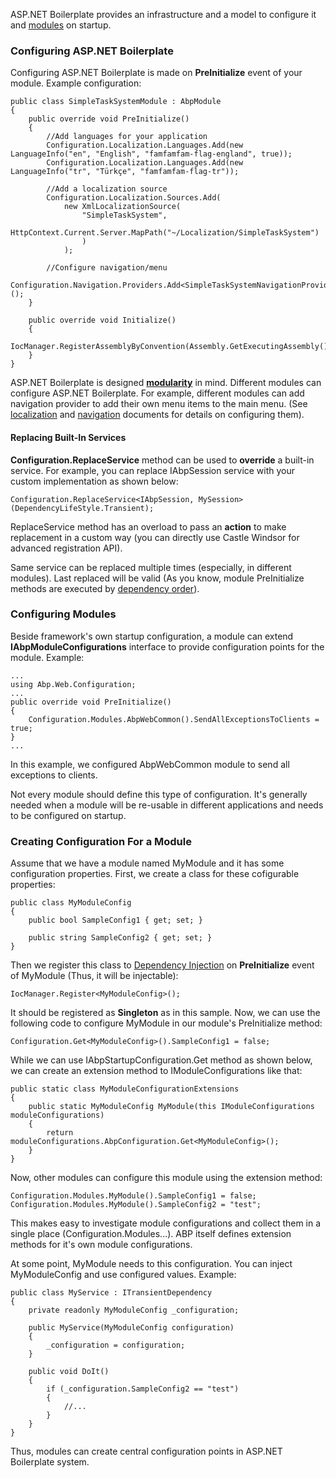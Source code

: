 ASP.NET Boilerplate provides an infrastructure and a model to configure
it and [modules](/Pages/Documents/Module-System) on startup.

### Configuring ASP.NET Boilerplate

Configuring ASP.NET Boilerplate is made on **PreInitialize** event of
your module. Example configuration:

    public class SimpleTaskSystemModule : AbpModule
    {
        public override void PreInitialize()
        {
            //Add languages for your application
            Configuration.Localization.Languages.Add(new LanguageInfo("en", "English", "famfamfam-flag-england", true));
            Configuration.Localization.Languages.Add(new LanguageInfo("tr", "Türkçe", "famfamfam-flag-tr"));

            //Add a localization source
            Configuration.Localization.Sources.Add(
                new XmlLocalizationSource(
                    "SimpleTaskSystem",
                    HttpContext.Current.Server.MapPath("~/Localization/SimpleTaskSystem")
                    )
                );

            //Configure navigation/menu
            Configuration.Navigation.Providers.Add<SimpleTaskSystemNavigationProvider>();        
        }

        public override void Initialize()
        {
            IocManager.RegisterAssemblyByConvention(Assembly.GetExecutingAssembly());
        }
    }

ASP.NET Boilerplate is designed **[modularity](Module-System.md)** in
mind. Different modules can configure ASP.NET Boilerplate. For example,
different modules can add navigation provider to add their own menu
items to the main menu. (See
[localization](/Pages/Documents/Localization) and
[navigation](/Pages/Documents/Navigation) documents for details on
configuring them).

#### Replacing Built-In Services

**Configuration.ReplaceService** method can be used to **override** a
built-in service. For example, you can replace IAbpSession service with
your custom implementation as shown below:

    Configuration.ReplaceService<IAbpSession, MySession>(DependencyLifeStyle.Transient);

ReplaceService method has an overload to pass an **action** to make
replacement in a custom way (you can directly use Castle Windsor for
advanced registration API).

Same service can be replaced multiple times (especially, in different
modules). Last replaced will be valid (As you know, module PreInitialize
methods are executed by [dependency order](Module-System.md)).

### Configuring Modules

Beside framework's own startup configuration, a module can extend
**IAbpModuleConfigurations** interface to provide configuration points
for the module. Example:

    ...
    using Abp.Web.Configuration;
    ...
    public override void PreInitialize() 
    {
        Configuration.Modules.AbpWebCommon().SendAllExceptionsToClients = true;
    }
    ...

In this example, we configured AbpWebCommon module to send all
exceptions to clients.

Not every module should define this type of configuration. It's
generally needed when a module will be re-usable in different
applications and needs to be configured on startup.

### Creating Configuration For a Module

Assume that we have a module named MyModule and it has some
configuration properties. First, we create a class for these cofigurable
properties:

    public class MyModuleConfig
    {
        public bool SampleConfig1 { get; set; }

        public string SampleConfig2 { get; set; }
    }

Then we register this class to [Dependency
Injection](Dependency-Injection.md) on **PreInitialize** event of
MyModule (Thus, it will be injectable):

    IocManager.Register<MyModuleConfig>();

It should be registered as **Singleton** as in this sample. Now, we can
use the following code to configure MyModule in our module's
PreInitialize method:

    Configuration.Get<MyModuleConfig>().SampleConfig1 = false;

While we can use IAbpStartupConfiguration.Get method as shown below, we
can create an extension method to IModuleConfigurations like that:

    public static class MyModuleConfigurationExtensions
    {
        public static MyModuleConfig MyModule(this IModuleConfigurations moduleConfigurations)
        {
            return moduleConfigurations.AbpConfiguration.Get<MyModuleConfig>();
        }
    }

Now, other modules can configure this module using the extension method:

    Configuration.Modules.MyModule().SampleConfig1 = false;
    Configuration.Modules.MyModule().SampleConfig2 = "test";

This makes easy to investigate module configurations and collect them in
a single place (Configuration.Modules...). ABP itself defines extension
methods for it's own module configurations.

At some point, MyModule needs to this configuration. You can inject
MyModuleConfig and use configured values. Example:

    public class MyService : ITransientDependency
    {
        private readonly MyModuleConfig _configuration;

        public MyService(MyModuleConfig configuration)
        {
            _configuration = configuration;
        }

        public void DoIt()
        {
            if (_configuration.SampleConfig2 == "test")
            {
                //...
            }
        }
    }

Thus, modules can create central configuration points in ASP.NET
Boilerplate system.
